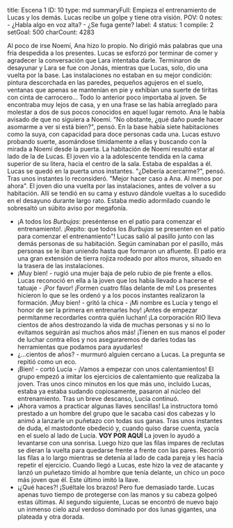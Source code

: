 title:          Escena 1
ID:             10
type:           md
summaryFull:    Empieza el entrenamiento de Lucas y los demás. Lucas recibe un golpe y tiene otra visión.
POV:            0
notes:          - ¿Habla algo en voz alta?
                - ¿Se fuga gente?
label:          4
status:         1
compile:        2
setGoal:        500
charCount:      4283


Al poco de irse Noemí, Ana hizo lo propio. No dirigió más palabras que una fría despedida a los presentes.
Lucas se esforzó por terminar de comer y agradecer la conversación que Lara intentaba darle. Terminaron de desayunar y Lara se fue con Jonás, mientras que Lucas, solo, dio una vuelta por la base.
Las instalaciones no estaban en su mejor condición: pintura descorchada en las paredes, pequeños agujeros en el suelo, ventanas que apenas se mantenían en pie y exhibían una suerte de tiritas con cinta de carrocero...
Todo lo anterior poco importaba al joven. Se encontraba muy lejos de casa, y en una frase se las había arreglado para molestar a dos de sus pocos conocidos en aquel lugar remoto.
Ana le había avisado de que no siguiera a Noemí. "No obstante, ¿qué daño puede hacer asomarme a ver si está bien?", pensó.
En la base había siete habitaciones como la suya, con capacidad para doce personas cada una. Lucas estuvo probando suerte, asomándose tímidamente a ellas y buscando con la mirada a Noemí desde la puerta.
La habitación de Noemí resultó estar al lado de la de Lucas. El joven vio a la adolescente tendida en la cama superior de su litera, hacia el centro de la sala. Estaba de espaldas a él.
Lucas se quedó en la puerta unos instantes. "¿Debería acercarme?", pensó.
Tras unos instantes lo reconsideró.
"Mejor hacer caso a Ana. Al menos por ahora".
El joven dio una vuelta por las instalaciones, antes de volver a su habitación. Allí se tendió en su cama y estuvo dándole vueltas a lo sucedido en el desayuno durante largo rato. Estaba medio adormilado cuando le sobresaltó un súbito aviso por megafonía.
- ¡A todos los *Burbujas*: preséntense en el patio para comenzar el entrenamiento!. ¡Repito: que todos los *Burbujas* se presenten en el patio para comenzar el entrenamiento"!
Lucas salió al pasillo junto con las demás personas de su habitación. Según caminaban por el pasillo, más personas se le iban uniendo hasta que formaron un afluente.
El patio era una gran extensión de tierra rojiza rodeado por altos muros, situado en la trasera de las instalaciones.
- ¡Muy bien! - rugió una mujer baja de pelo rubio de pie frente a ellos. Lucas reconoció en ella a la joven que los había llevado a hacerse el tatuaje - ¡Por favor! ¡Formen cuatro filas delante de mí!
Los presentes hicieron lo que se les ordenó y a los pocos instantes realizaron la formación.
¡Muy bien! - gritó la chica - ¡Mi nombre es Lucía y tengo el honor de ser la primera en entrenarles hoy! ¡Antes de empezar permítanme recordarles contra quién luchan! ¡La corporación RIO lleva cientos de años destrozando la vida de muchas personas y si no lo evitamos seguirán así muchos años más! ¡Tienen en sus manos el poder de luchar contra ellos y nos aseguraremos de darles todas las herramientas que podamos para ayudarles!
- ¿...cientos de años? - murmuró alguien cercano a Lucas. La pregunta se repitió como un eco.
- ¡Bien! - cortó Lucía - ¡Vamos a empezar con unos calentamientos!
El grupo empezó a imitar los ejercicios de calentamiento que realizaba la joven. Tras unos cinco minutos en los que más uno, incluido Lucas, estaba ya estaba sudando copiosamente, pasaron al núcleo del entrenamiento.
Tras un breve descanso, Lucía continuó.
- ¡Ahora vamos a practicar algunas llaves sencillas!
La instructora tomó prestado a un hombre del grupo que le sacaba casi dos cabezas y lo animó a lanzarle un puñetazo con todas sus ganas. Tras unos instantes de duda, el mastodonte obedeció y, cuando quiso darse cuenta, yacía en el suelo al lado de Lucía.
**VOY POR AQUÍ**
La joven lo ayudó a levantarse con una sonrisa. Luego hizo que las filas impares de reclutas se dieran la vuelta para quedarse frente a frente con las pares. Recorrió las filas a lo largo mientras se detenía al lado de cada pareja y les hacía repetir el ejercicio.
Cuando llegó a Lucas, este hizo la vez de atacante y lanzó un puñetazo tímido al hombre que tenía delante, un chico un poco más joven que él. Este último imitó la llave.
- ¡¿Qué haces?! ¡Suéltale los brazos!
Pero fue demasiado tarde. Lucas apenas tuvo tiempo de protegerse con las manos y su cabeza golpeó estas últimas.
Al segundo siguiente, Lucas se encontró de nuevo bajo un inmenso cielo azul verdoso dominado por dos lunas gigantes, una plateada y otra dorada.
